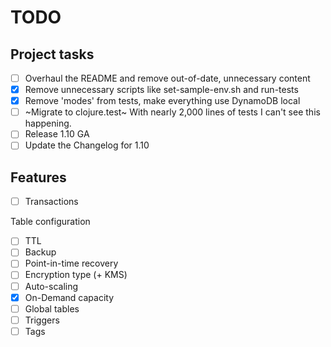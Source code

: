 # TODO

## Project tasks
- [ ] Overhaul the README and remove out-of-date, unnecessary content
- [x] Remove unnecessary scripts like set-sample-env.sh and run-tests
- [x] Remove 'modes' from tests, make everything use DynamoDB local
- [ ] ~Migrate to clojure.test~ With nearly 2,000 lines of tests I can't see this happening. 
- [ ] Release 1.10 GA
- [ ] Update the Changelog for 1.10 

## Features
- [ ] Transactions

Table configuration
- [ ] TTL
- [ ] Backup
- [ ] Point-in-time recovery
- [ ] Encryption type (+ KMS)
- [ ] Auto-scaling
- [X] On-Demand capacity  
- [ ] Global tables
- [ ] Triggers
- [ ] Tags
